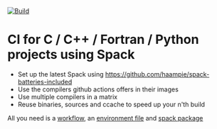 [![Build](https://github.com/haampie-spack/ci-example-2/actions/workflows/ci.yaml/badge.svg)](https://github.com/haampie-spack/ci-example-2/actions/workflows/ci.yaml)

# CI for C / C++ / Fortran / Python projects using Spack

- Set up the latest Spack using https://github.com/haampie/spack-batteries-included
- Use the compilers github actions offers in their images
- Use multiple compilers in a matrix
- Reuse binaries, sources and ccache to speed up your n'th build

All you need is a [workflow](.github/workflows/ci.yaml), an [environment file](tools/environments/ci/spack.yaml) and [spack package](tools/spack/packages/mypkg/package.py)
